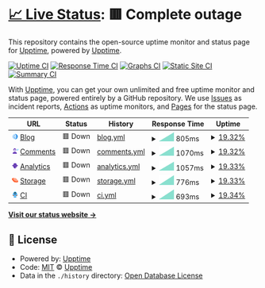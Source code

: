 # [📈 Live Status](https://status.anton.royletron.dev): <!--live status--> **🟥 Complete outage**

This repository contains the open-source uptime monitor and status page for [Upptime](https://upptime.js.org), powered by [Upptime](https://github.com/upptime/upptime).

[![Uptime CI](https://github.com/royletron/anton-uptime/workflows/Uptime%20CI/badge.svg)](https://github.com/royletron/anton-uptime/actions?query=workflow%3A%22Uptime+CI%22)
[![Response Time CI](https://github.com/royletron/anton-uptime/workflows/Response%20Time%20CI/badge.svg)](https://github.com/royletron/anton-uptime/actions?query=workflow%3A%22Response+Time+CI%22)
[![Graphs CI](https://github.com/royletron/anton-uptime/workflows/Graphs%20CI/badge.svg)](https://github.com/royletron/anton-uptime/actions?query=workflow%3A%22Graphs+CI%22)
[![Static Site CI](https://github.com/royletron/anton-uptime/workflows/Static%20Site%20CI/badge.svg)](https://github.com/royletron/anton-uptime/actions?query=workflow%3A%22Static+Site+CI%22)
[![Summary CI](https://github.com/royletron/anton-uptime/workflows/Summary%20CI/badge.svg)](https://github.com/royletron/anton-uptime/actions?query=workflow%3A%22Summary+CI%22)

With [Upptime](https://upptime.js.org), you can get your own unlimited and free uptime monitor and status page, powered entirely by a GitHub repository. We use [Issues](https://github.com/upptime/upptime/issues) as incident reports, [Actions](https://github.com/royletron/anton-uptime/actions) as uptime monitors, and [Pages](https://status.anton.royletron.dev) for the status page.

<!--start: status pages-->
<!-- This summary is generated by Upptime (https://github.com/upptime/upptime) -->
<!-- Do not edit this manually, your changes will be overwritten -->
<!-- prettier-ignore -->
| URL | Status | History | Response Time | Uptime |
| --- | ------ | ------- | ------------- | ------ |
| <img alt="" src="https://raw.githubusercontent.com/royletron/anton-uptime/master/assets/Moon.svg" height="13"> [Blog](https://blog.anton.royletron.dev) | 🟥 Down | [blog.yml](https://github.com/royletron/anton-uptime/commits/HEAD/history/blog.yml) | <details><summary><img alt="Response time graph" src="./graphs/blog/response-time-week.png" height="20"> 805ms</summary><br><a href="https://status.anton.royletron.dev/history/blog"><img alt="Response time 855" src="https://img.shields.io/endpoint?url=https%3A%2F%2Fraw.githubusercontent.com%2Froyletron%2Fanton-uptime%2FHEAD%2Fapi%2Fblog%2Fresponse-time.json"></a><br><a href="https://status.anton.royletron.dev/history/blog"><img alt="24-hour response time 0" src="https://img.shields.io/endpoint?url=https%3A%2F%2Fraw.githubusercontent.com%2Froyletron%2Fanton-uptime%2FHEAD%2Fapi%2Fblog%2Fresponse-time-day.json"></a><br><a href="https://status.anton.royletron.dev/history/blog"><img alt="7-day response time 805" src="https://img.shields.io/endpoint?url=https%3A%2F%2Fraw.githubusercontent.com%2Froyletron%2Fanton-uptime%2FHEAD%2Fapi%2Fblog%2Fresponse-time-week.json"></a><br><a href="https://status.anton.royletron.dev/history/blog"><img alt="30-day response time 628" src="https://img.shields.io/endpoint?url=https%3A%2F%2Fraw.githubusercontent.com%2Froyletron%2Fanton-uptime%2FHEAD%2Fapi%2Fblog%2Fresponse-time-month.json"></a><br><a href="https://status.anton.royletron.dev/history/blog"><img alt="1-year response time 855" src="https://img.shields.io/endpoint?url=https%3A%2F%2Fraw.githubusercontent.com%2Froyletron%2Fanton-uptime%2FHEAD%2Fapi%2Fblog%2Fresponse-time-year.json"></a></details> | <details><summary><a href="https://status.anton.royletron.dev/history/blog">19.32%</a></summary><a href="https://status.anton.royletron.dev/history/blog"><img alt="All-time uptime 93.85%" src="https://img.shields.io/endpoint?url=https%3A%2F%2Fraw.githubusercontent.com%2Froyletron%2Fanton-uptime%2FHEAD%2Fapi%2Fblog%2Fuptime.json"></a><br><a href="https://status.anton.royletron.dev/history/blog"><img alt="24-hour uptime 0.00%" src="https://img.shields.io/endpoint?url=https%3A%2F%2Fraw.githubusercontent.com%2Froyletron%2Fanton-uptime%2FHEAD%2Fapi%2Fblog%2Fuptime-day.json"></a><br><a href="https://status.anton.royletron.dev/history/blog"><img alt="7-day uptime 19.32%" src="https://img.shields.io/endpoint?url=https%3A%2F%2Fraw.githubusercontent.com%2Froyletron%2Fanton-uptime%2FHEAD%2Fapi%2Fblog%2Fuptime-week.json"></a><br><a href="https://status.anton.royletron.dev/history/blog"><img alt="30-day uptime 81.43%" src="https://img.shields.io/endpoint?url=https%3A%2F%2Fraw.githubusercontent.com%2Froyletron%2Fanton-uptime%2FHEAD%2Fapi%2Fblog%2Fuptime-month.json"></a><br><a href="https://status.anton.royletron.dev/history/blog"><img alt="1-year uptime 93.85%" src="https://img.shields.io/endpoint?url=https%3A%2F%2Fraw.githubusercontent.com%2Froyletron%2Fanton-uptime%2FHEAD%2Fapi%2Fblog%2Fuptime-year.json"></a></details>
| <img alt="" src="https://raw.githubusercontent.com/royletron/anton-uptime/master/assets/Night%20Portrait.svg" height="13"> [Comments](https://commento.anton.royletron.dev) | 🟥 Down | [comments.yml](https://github.com/royletron/anton-uptime/commits/HEAD/history/comments.yml) | <details><summary><img alt="Response time graph" src="./graphs/comments/response-time-week.png" height="20"> 1070ms</summary><br><a href="https://status.anton.royletron.dev/history/comments"><img alt="Response time 875" src="https://img.shields.io/endpoint?url=https%3A%2F%2Fraw.githubusercontent.com%2Froyletron%2Fanton-uptime%2FHEAD%2Fapi%2Fcomments%2Fresponse-time.json"></a><br><a href="https://status.anton.royletron.dev/history/comments"><img alt="24-hour response time 0" src="https://img.shields.io/endpoint?url=https%3A%2F%2Fraw.githubusercontent.com%2Froyletron%2Fanton-uptime%2FHEAD%2Fapi%2Fcomments%2Fresponse-time-day.json"></a><br><a href="https://status.anton.royletron.dev/history/comments"><img alt="7-day response time 1070" src="https://img.shields.io/endpoint?url=https%3A%2F%2Fraw.githubusercontent.com%2Froyletron%2Fanton-uptime%2FHEAD%2Fapi%2Fcomments%2Fresponse-time-week.json"></a><br><a href="https://status.anton.royletron.dev/history/comments"><img alt="30-day response time 762" src="https://img.shields.io/endpoint?url=https%3A%2F%2Fraw.githubusercontent.com%2Froyletron%2Fanton-uptime%2FHEAD%2Fapi%2Fcomments%2Fresponse-time-month.json"></a><br><a href="https://status.anton.royletron.dev/history/comments"><img alt="1-year response time 875" src="https://img.shields.io/endpoint?url=https%3A%2F%2Fraw.githubusercontent.com%2Froyletron%2Fanton-uptime%2FHEAD%2Fapi%2Fcomments%2Fresponse-time-year.json"></a></details> | <details><summary><a href="https://status.anton.royletron.dev/history/comments">19.32%</a></summary><a href="https://status.anton.royletron.dev/history/comments"><img alt="All-time uptime 93.84%" src="https://img.shields.io/endpoint?url=https%3A%2F%2Fraw.githubusercontent.com%2Froyletron%2Fanton-uptime%2FHEAD%2Fapi%2Fcomments%2Fuptime.json"></a><br><a href="https://status.anton.royletron.dev/history/comments"><img alt="24-hour uptime 0.00%" src="https://img.shields.io/endpoint?url=https%3A%2F%2Fraw.githubusercontent.com%2Froyletron%2Fanton-uptime%2FHEAD%2Fapi%2Fcomments%2Fuptime-day.json"></a><br><a href="https://status.anton.royletron.dev/history/comments"><img alt="7-day uptime 19.32%" src="https://img.shields.io/endpoint?url=https%3A%2F%2Fraw.githubusercontent.com%2Froyletron%2Fanton-uptime%2FHEAD%2Fapi%2Fcomments%2Fuptime-week.json"></a><br><a href="https://status.anton.royletron.dev/history/comments"><img alt="30-day uptime 81.44%" src="https://img.shields.io/endpoint?url=https%3A%2F%2Fraw.githubusercontent.com%2Froyletron%2Fanton-uptime%2FHEAD%2Fapi%2Fcomments%2Fuptime-month.json"></a><br><a href="https://status.anton.royletron.dev/history/comments"><img alt="1-year uptime 93.84%" src="https://img.shields.io/endpoint?url=https%3A%2F%2Fraw.githubusercontent.com%2Froyletron%2Fanton-uptime%2FHEAD%2Fapi%2Fcomments%2Fuptime-year.json"></a></details>
| <img alt="" src="https://raw.githubusercontent.com/royletron/anton-uptime/master/assets/Film%20Noir.svg" height="13"> [Analytics](https://shynet.anton.royletron.dev) | 🟥 Down | [analytics.yml](https://github.com/royletron/anton-uptime/commits/HEAD/history/analytics.yml) | <details><summary><img alt="Response time graph" src="./graphs/analytics/response-time-week.png" height="20"> 1057ms</summary><br><a href="https://status.anton.royletron.dev/history/analytics"><img alt="Response time 1124" src="https://img.shields.io/endpoint?url=https%3A%2F%2Fraw.githubusercontent.com%2Froyletron%2Fanton-uptime%2FHEAD%2Fapi%2Fanalytics%2Fresponse-time.json"></a><br><a href="https://status.anton.royletron.dev/history/analytics"><img alt="24-hour response time 0" src="https://img.shields.io/endpoint?url=https%3A%2F%2Fraw.githubusercontent.com%2Froyletron%2Fanton-uptime%2FHEAD%2Fapi%2Fanalytics%2Fresponse-time-day.json"></a><br><a href="https://status.anton.royletron.dev/history/analytics"><img alt="7-day response time 1057" src="https://img.shields.io/endpoint?url=https%3A%2F%2Fraw.githubusercontent.com%2Froyletron%2Fanton-uptime%2FHEAD%2Fapi%2Fanalytics%2Fresponse-time-week.json"></a><br><a href="https://status.anton.royletron.dev/history/analytics"><img alt="30-day response time 898" src="https://img.shields.io/endpoint?url=https%3A%2F%2Fraw.githubusercontent.com%2Froyletron%2Fanton-uptime%2FHEAD%2Fapi%2Fanalytics%2Fresponse-time-month.json"></a><br><a href="https://status.anton.royletron.dev/history/analytics"><img alt="1-year response time 1124" src="https://img.shields.io/endpoint?url=https%3A%2F%2Fraw.githubusercontent.com%2Froyletron%2Fanton-uptime%2FHEAD%2Fapi%2Fanalytics%2Fresponse-time-year.json"></a></details> | <details><summary><a href="https://status.anton.royletron.dev/history/analytics">19.33%</a></summary><a href="https://status.anton.royletron.dev/history/analytics"><img alt="All-time uptime 93.84%" src="https://img.shields.io/endpoint?url=https%3A%2F%2Fraw.githubusercontent.com%2Froyletron%2Fanton-uptime%2FHEAD%2Fapi%2Fanalytics%2Fuptime.json"></a><br><a href="https://status.anton.royletron.dev/history/analytics"><img alt="24-hour uptime 0.00%" src="https://img.shields.io/endpoint?url=https%3A%2F%2Fraw.githubusercontent.com%2Froyletron%2Fanton-uptime%2FHEAD%2Fapi%2Fanalytics%2Fuptime-day.json"></a><br><a href="https://status.anton.royletron.dev/history/analytics"><img alt="7-day uptime 19.33%" src="https://img.shields.io/endpoint?url=https%3A%2F%2Fraw.githubusercontent.com%2Froyletron%2Fanton-uptime%2FHEAD%2Fapi%2Fanalytics%2Fuptime-week.json"></a><br><a href="https://status.anton.royletron.dev/history/analytics"><img alt="30-day uptime 81.44%" src="https://img.shields.io/endpoint?url=https%3A%2F%2Fraw.githubusercontent.com%2Froyletron%2Fanton-uptime%2FHEAD%2Fapi%2Fanalytics%2Fuptime-month.json"></a><br><a href="https://status.anton.royletron.dev/history/analytics"><img alt="1-year uptime 93.84%" src="https://img.shields.io/endpoint?url=https%3A%2F%2Fraw.githubusercontent.com%2Froyletron%2Fanton-uptime%2FHEAD%2Fapi%2Fanalytics%2Fuptime-year.json"></a></details>
| <img alt="" src="https://raw.githubusercontent.com/royletron/anton-uptime/master/assets/Planet.svg" height="13"> [Storage](https://mess-3.anton.royletron.dev/minio/health/live) | 🟥 Down | [storage.yml](https://github.com/royletron/anton-uptime/commits/HEAD/history/storage.yml) | <details><summary><img alt="Response time graph" src="./graphs/storage/response-time-week.png" height="20"> 776ms</summary><br><a href="https://status.anton.royletron.dev/history/storage"><img alt="Response time 866" src="https://img.shields.io/endpoint?url=https%3A%2F%2Fraw.githubusercontent.com%2Froyletron%2Fanton-uptime%2FHEAD%2Fapi%2Fstorage%2Fresponse-time.json"></a><br><a href="https://status.anton.royletron.dev/history/storage"><img alt="24-hour response time 0" src="https://img.shields.io/endpoint?url=https%3A%2F%2Fraw.githubusercontent.com%2Froyletron%2Fanton-uptime%2FHEAD%2Fapi%2Fstorage%2Fresponse-time-day.json"></a><br><a href="https://status.anton.royletron.dev/history/storage"><img alt="7-day response time 776" src="https://img.shields.io/endpoint?url=https%3A%2F%2Fraw.githubusercontent.com%2Froyletron%2Fanton-uptime%2FHEAD%2Fapi%2Fstorage%2Fresponse-time-week.json"></a><br><a href="https://status.anton.royletron.dev/history/storage"><img alt="30-day response time 631" src="https://img.shields.io/endpoint?url=https%3A%2F%2Fraw.githubusercontent.com%2Froyletron%2Fanton-uptime%2FHEAD%2Fapi%2Fstorage%2Fresponse-time-month.json"></a><br><a href="https://status.anton.royletron.dev/history/storage"><img alt="1-year response time 866" src="https://img.shields.io/endpoint?url=https%3A%2F%2Fraw.githubusercontent.com%2Froyletron%2Fanton-uptime%2FHEAD%2Fapi%2Fstorage%2Fresponse-time-year.json"></a></details> | <details><summary><a href="https://status.anton.royletron.dev/history/storage">19.33%</a></summary><a href="https://status.anton.royletron.dev/history/storage"><img alt="All-time uptime 93.87%" src="https://img.shields.io/endpoint?url=https%3A%2F%2Fraw.githubusercontent.com%2Froyletron%2Fanton-uptime%2FHEAD%2Fapi%2Fstorage%2Fuptime.json"></a><br><a href="https://status.anton.royletron.dev/history/storage"><img alt="24-hour uptime 0.00%" src="https://img.shields.io/endpoint?url=https%3A%2F%2Fraw.githubusercontent.com%2Froyletron%2Fanton-uptime%2FHEAD%2Fapi%2Fstorage%2Fuptime-day.json"></a><br><a href="https://status.anton.royletron.dev/history/storage"><img alt="7-day uptime 19.33%" src="https://img.shields.io/endpoint?url=https%3A%2F%2Fraw.githubusercontent.com%2Froyletron%2Fanton-uptime%2FHEAD%2Fapi%2Fstorage%2Fuptime-week.json"></a><br><a href="https://status.anton.royletron.dev/history/storage"><img alt="30-day uptime 81.44%" src="https://img.shields.io/endpoint?url=https%3A%2F%2Fraw.githubusercontent.com%2Froyletron%2Fanton-uptime%2FHEAD%2Fapi%2Fstorage%2Fuptime-month.json"></a><br><a href="https://status.anton.royletron.dev/history/storage"><img alt="1-year uptime 93.87%" src="https://img.shields.io/endpoint?url=https%3A%2F%2Fraw.githubusercontent.com%2Froyletron%2Fanton-uptime%2FHEAD%2Fapi%2Fstorage%2Fuptime-year.json"></a></details>
| <img alt="" src="https://raw.githubusercontent.com/royletron/anton-uptime/master/assets/Astronaut.svg" height="13"> [CI](https://ci.anton.royletron.dev/healthz) | 🟥 Down | [ci.yml](https://github.com/royletron/anton-uptime/commits/HEAD/history/ci.yml) | <details><summary><img alt="Response time graph" src="./graphs/ci/response-time-week.png" height="20"> 693ms</summary><br><a href="https://status.anton.royletron.dev/history/ci"><img alt="Response time 809" src="https://img.shields.io/endpoint?url=https%3A%2F%2Fraw.githubusercontent.com%2Froyletron%2Fanton-uptime%2FHEAD%2Fapi%2Fci%2Fresponse-time.json"></a><br><a href="https://status.anton.royletron.dev/history/ci"><img alt="24-hour response time 0" src="https://img.shields.io/endpoint?url=https%3A%2F%2Fraw.githubusercontent.com%2Froyletron%2Fanton-uptime%2FHEAD%2Fapi%2Fci%2Fresponse-time-day.json"></a><br><a href="https://status.anton.royletron.dev/history/ci"><img alt="7-day response time 693" src="https://img.shields.io/endpoint?url=https%3A%2F%2Fraw.githubusercontent.com%2Froyletron%2Fanton-uptime%2FHEAD%2Fapi%2Fci%2Fresponse-time-week.json"></a><br><a href="https://status.anton.royletron.dev/history/ci"><img alt="30-day response time 605" src="https://img.shields.io/endpoint?url=https%3A%2F%2Fraw.githubusercontent.com%2Froyletron%2Fanton-uptime%2FHEAD%2Fapi%2Fci%2Fresponse-time-month.json"></a><br><a href="https://status.anton.royletron.dev/history/ci"><img alt="1-year response time 809" src="https://img.shields.io/endpoint?url=https%3A%2F%2Fraw.githubusercontent.com%2Froyletron%2Fanton-uptime%2FHEAD%2Fapi%2Fci%2Fresponse-time-year.json"></a></details> | <details><summary><a href="https://status.anton.royletron.dev/history/ci">19.34%</a></summary><a href="https://status.anton.royletron.dev/history/ci"><img alt="All-time uptime 93.79%" src="https://img.shields.io/endpoint?url=https%3A%2F%2Fraw.githubusercontent.com%2Froyletron%2Fanton-uptime%2FHEAD%2Fapi%2Fci%2Fuptime.json"></a><br><a href="https://status.anton.royletron.dev/history/ci"><img alt="24-hour uptime 0.00%" src="https://img.shields.io/endpoint?url=https%3A%2F%2Fraw.githubusercontent.com%2Froyletron%2Fanton-uptime%2FHEAD%2Fapi%2Fci%2Fuptime-day.json"></a><br><a href="https://status.anton.royletron.dev/history/ci"><img alt="7-day uptime 19.34%" src="https://img.shields.io/endpoint?url=https%3A%2F%2Fraw.githubusercontent.com%2Froyletron%2Fanton-uptime%2FHEAD%2Fapi%2Fci%2Fuptime-week.json"></a><br><a href="https://status.anton.royletron.dev/history/ci"><img alt="30-day uptime 81.44%" src="https://img.shields.io/endpoint?url=https%3A%2F%2Fraw.githubusercontent.com%2Froyletron%2Fanton-uptime%2FHEAD%2Fapi%2Fci%2Fuptime-month.json"></a><br><a href="https://status.anton.royletron.dev/history/ci"><img alt="1-year uptime 93.79%" src="https://img.shields.io/endpoint?url=https%3A%2F%2Fraw.githubusercontent.com%2Froyletron%2Fanton-uptime%2FHEAD%2Fapi%2Fci%2Fuptime-year.json"></a></details>

<!--end: status pages-->

[**Visit our status website →**](https://status.anton.royletron.dev)

## 📄 License

- Powered by: [Upptime](https://github.com/upptime/upptime)
- Code: [MIT](./LICENSE) © [Upptime](https://upptime.js.org)
- Data in the `./history` directory: [Open Database License](https://opendatacommons.org/licenses/odbl/1-0/)
